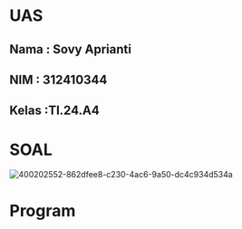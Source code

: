 # UAS
## Nama : Sovy Aprianti
## NIM : 312410344
## Kelas :TI.24.A4

# SOAL
![400202552-862dfee8-c230-4ac6-9a50-dc4c934d534a](https://github.com/user-attachments/assets/10645445-a239-4014-89d4-fc72f940eb4e)

# Program


